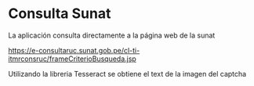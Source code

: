 # Consulta Sunat
La aplicación consulta directamente a la página web de la sunat

https://e-consultaruc.sunat.gob.pe/cl-ti-itmrconsruc/frameCriterioBusqueda.jsp

Utilizando la libreria Tesseract se obtiene el text de la imagen del captcha